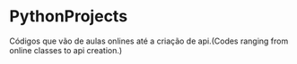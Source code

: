 # PythonProjects
Códigos que vão de aulas onlines até a criação de api.(Codes ranging from online classes to api creation.)
